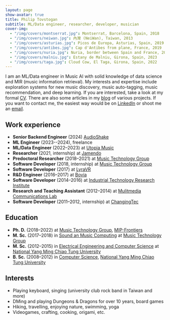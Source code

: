 ```yaml
---
layout: page
show-avatar: true
title: Philip Tovstogan
subtitle: ML/Data engineer, researcher, developer, musician
cover-img:
  - "/img/covers/montserrat.jpg": Montserrat, Barcelona, Spain, 2018
  - "/img/covers/neiwan.jpg": 內灣 (NeiWan), Taiwan, 2013
  - "/img/covers/asturias.jpg": Picos de Europa, Asturias, Spain, 2019
  - "/img/covers/antibes.jpg": Cap d'Antibes from plane, France, 2019
  - "/img/covers/nuria.jpg": Nuria, border between Spain and France, 2018
  - "/img/covers/malniu.jpg": Estany de Malniu, Girona, Spain, 2023
  - "/img/covers/taga.jpg": Cloud Cow, El Taga, Girona, Spain, 2022
---
```


I am an ML/Data engineer in Music AI with solid knowledge of data science and MIR (music information retrieval). My interests and expertise include exploration systems for new music discovery, music auto-tagging, music recommendation, and deep learning. If you are interested, take a look at my formal [CV](/cv-philip-tovstogan.pdf). There are also some articles in my [blog](/blog) of various projects. If you want to contact me, the easiest way would be on [LinkedIn](https://linkedin.com/in/philtgun) or shoot me an [email](mailto:phil.tovstogan@gmail.com).

## Work experience

<ul class="fa-ul">
  <li><span class="fa-li"><i class="fas fa-briefcase"></i></span>
    <strong>Senior Backend Engineer</strong> (2024) <a href="https://www.audioshake.ai/">AudioShake</a>
  </li>
  <li><span class="fa-li"><i class="fas fa-briefcase"></i></span>
    <strong>ML Engineer</strong> (2023--2024), freelance
  </li>
  <li><span class="fa-li"><i class="fas fa-briefcase"></i></span>
    <strong>ML/Data Engineer</strong> (2022–2023) at <a href="https://utopiamusic.com/">Utopia Music</a>
  </li>
  <li><span class="fa-li"><i class="fas fa-flask"></i></span>
    <strong>Researcher</strong> (2021, internship) at <a href="https://jamendo.com">Jamendo</a>
  </li>
  <li><span class="fa-li"><i class="fas fa-flask"></i></span>
    <strong>Predoctoral Researcher</strong> (2018–2021) at <a href="https://www.upf.edu/web/mtg">Music Technology Group</a>
  </li>
  <li><span class="fa-li"><i class="fas fa-briefcase"></i></span>
    <strong>Software Developer</strong> (2018, internship) at <a href="https://www.upf.edu/web/mtg">Music Technology Group</a>
  </li>
  <li><span class="fa-li"><i class="fas fa-briefcase"></i></span>
  	<strong>Software Developer</strong> (2017) at <a href="http://lyravr.com/">LyraVR</a>
  </li>
  <li><span class="fa-li"><i class="fas fa-briefcase"></i></span>
  	<strong>R&D Engineer</strong> (2016–2017) at <a href="https://www.bovicloud.com/">Bovia</a>
  </li>
  <li><span class="fa-li"><i class="fas fa-briefcase"></i></span>
  	<strong>Software Developer</strong> (2014–2016) at <a href="https://www.itri.org.tw/english/">Industrial Technology Research Institute</a>
  </li>
  <li><span class="fa-li"><i class="fas fa-flask"></i></span>
    <strong>Research and Teaching Assistant</strong> (2012–2014) at <a href="https://www.cs.nctu.edu.tw/research/multimedia-communication">Mulitmedia Communications Lab</a>
  </li>
  <li><span class="fa-li"><i class="fas fa-briefcase"></i></span>
  	<strong>Software Developer</strong> (2011–2012, internship) at <a href="https://www.changingtec.com/EN/">ChangingTec</a>
  </li>
</ul>

## Education

<ul class="fa-ul">
  <li><span class="fa-li"><i class="fas fa-graduation-cap"></i></span>
  	<strong>Ph. D.</strong> (2018–2022) at <a href="https://www.upf.edu/web/mtg">Music Technology Group</a>, <a href="https://mip-frontiers.eu/">MIP-Frontiers</a>
  </li>
  <li><span class="fa-li"><i class="fas fa-graduation-cap"></i></span>
  	<strong>M. Sc.</strong> (2017–2018) in <a href="https://www.upf.edu/web/smc">Sound an Music Computing</a> at <a href="https://www.upf.edu/web/mtg">Music Technology Group</a>
  </li>
  <li><span class="fa-li"><i class="fas fa-graduation-cap"></i></span>
  	<strong>M. Sc.</strong> (2012–2015) in <a href="https://eecsigp.nycu.edu.tw/">Electrical Engineering and Computer Science</a> at <a href="https://www.nycu.edu.tw/en/">National Yang Ming Chiao Tung University</a>
  </li>
  <li><span class="fa-li"><i class="fas fa-graduation-cap"></i></span>
  	<strong>B. Sc.</strong> (2008–2012) in <a href="https://www.cs.nycu.edu.tw/">Computer Science</a>, <a href="https://www.nycu.edu.tw/en/">National Yang Ming Chiao Tung University</a>
  </li>
</ul>

## Interests

<ul class="fa-ul">
  <li><span class="fa-li"><i class="fas fa-music"></i></span> Playing keyboard, singing (university club rock band in Taiwan and more)</li>
  <li><span class="fa-li"><i class="fas fa-dice-d20"></i></span> DMing and playing Dungeons & Dragons for over 10 years, board games</li>
  <li><span class="fa-li"><i class="fas fa-hiking"></i></span> Hiking, travelling, enjoying nature, swimming, yoga</li>
  <li><span class="fa-li"><i class="fas fa-asterisk"></i></span> Videogames, crafting, cooking, origami, etc.</li>
</ul>
